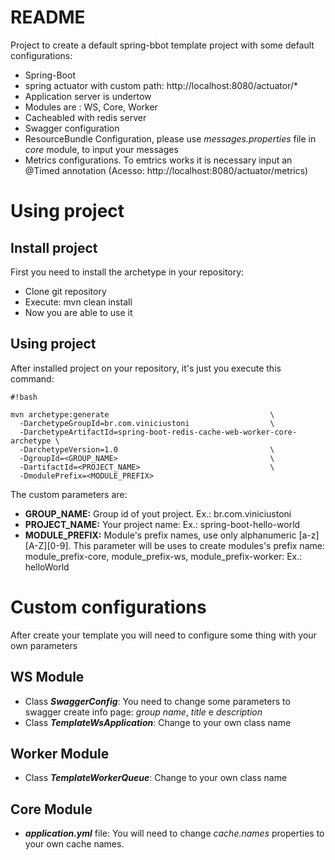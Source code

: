 # README #

Project to create a default spring-bbot template project with some default configurations:

- Spring-Boot
- spring actuator with custom path: http://localhost:8080/actuator/*
- Application server is undertow
- Modules are : WS, Core, Worker
- Cacheabled with redis server
- Swagger configuration
- ResourceBundle Configuration, please use *messages.properties* file in *core* module, to input your messages
- Metrics configurations. To emtrics works it is necessary input an @Timed annotation (Acesso: http://localhost:8080/actuator/metrics)

# Using project #

## Install project ##

First you need to install the archetype in your repository:

- Clone git repository
- Execute: mvn clean install
- Now you are able to use it

## Using project ##

After installed project on your repository, it's just you execute this command:


```
#!bash

mvn archetype:generate                                    \
  -DarchetypeGroupId=br.com.viniciustoni                  \
  -DarchetypeArtifactId=spring-boot-redis-cache-web-worker-core-archetype \
  -DarchetypeVersion=1.0                                  \
  -DgroupId=<GROUP_NAME>                                  \
  -DartifactId=<PROJECT_NAME>                             \
  -DmodulePrefix=<MODULE_PREFIX>

```

The custom parameters are:

* **GROUP_NAME:** Group id of yout project. Ex.: br.com.viniciustoni
* **PROJECT_NAME:** Your project name: Ex.: spring-boot-hello-world
* **MODULE_PREFIX:**  Module's prefix names, use only alphanumeric [a-z][A-Z][0-9]. This parameter will be uses to create modules's prefix name: module_prefix-core, module_prefix-ws, module_prefix-worker: Ex.: helloWorld

# Custom configurations #

After create your template you will need to configure some thing with your own parameters

## WS Module ##

* Class ***SwaggerConfig***: You need to change some parameters to swagger create info page: *group name*, *title* e *description*
* Class ***TemplateWsApplication***: Change to your own class name

## Worker Module ##

* Class ***TemplateWorkerQueue***: Change to your own class name

## Core Module ##

* ***application.yml*** file: You will need to change *cache.names* properties to your own cache names.
